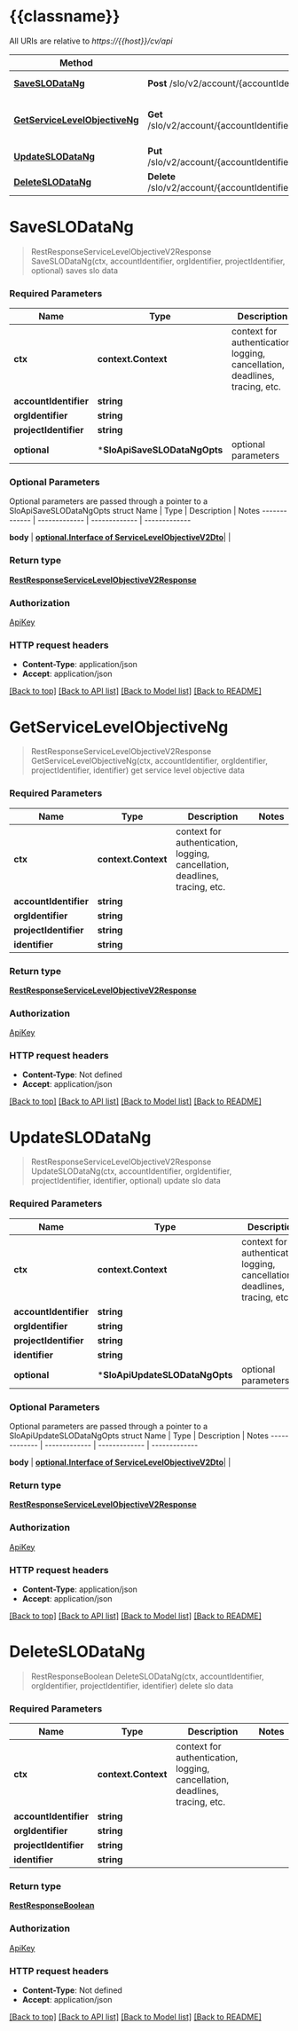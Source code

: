 # {{classname}}

All URIs are relative to *https://{{host}}/cv/api*

Method | HTTP request | Description
------------- | ------------- | -------------
[**SaveSLODataNg**](SloApi.md#SaveSLODataNg) | **Post** /slo/v2/account/{accountIdentifier}/org/{orgIdentifier}/project/{projectIdentifier} | saves slo data
[**GetServiceLevelObjectiveNg**](SloApi.md#GetServiceLevelObjectiveNg) | **Get** /slo/v2/account/{accountIdentifier}/org/{orgIdentifier}/project/{projectIdentifier}/identifier/{identifier} | get service level objective data
[**UpdateSLODataNg**](SloApi.md#UpdateSLODataNg) | **Put** /slo/v2/account/{accountIdentifier}/org/{orgIdentifier}/project/{projectIdentifier}/identifier/{identifier} | update slo data
[**DeleteSLODataNg**](SloApi.md#DeleteSLODataNg) | **Delete** /slo/v2/account/{accountIdentifier}/org/{orgIdentifier}/project/{projectIdentifier}/identifier/{identifier} | delete slo data

# **SaveSLODataNg**
> RestResponseServiceLevelObjectiveV2Response SaveSLODataNg(ctx, accountIdentifier, orgIdentifier, projectIdentifier, optional)
saves slo data

### Required Parameters

Name | Type | Description  | Notes
------------- | ------------- | ------------- | -------------
 **ctx** | **context.Context** | context for authentication, logging, cancellation, deadlines, tracing, etc.
  **accountIdentifier** | **string**|  |
  **orgIdentifier** | **string**|  |
  **projectIdentifier** | **string**|  |
 **optional** | ***SloApiSaveSLODataNgOpts** | optional parameters | nil if no parameters

### Optional Parameters
Optional parameters are passed through a pointer to a SloApiSaveSLODataNgOpts struct
Name | Type | Description  | Notes
------------- | ------------- | ------------- | -------------



**body** | [**optional.Interface of ServiceLevelObjectiveV2Dto**](ServiceLevelObjectiveV2Dto.md)|  |

### Return type

[**RestResponseServiceLevelObjectiveV2Response**](RestResponseServiceLevelObjectiveV2Response.md)

### Authorization

[ApiKey](../README.md#ApiKey)

### HTTP request headers

- **Content-Type**: application/json
- **Accept**: application/json

[[Back to top]](#) [[Back to API list]](../README.md#documentation-for-api-endpoints) [[Back to Model list]](../README.md#documentation-for-models) [[Back to README]](../README.md)

# **GetServiceLevelObjectiveNg**
> RestResponseServiceLevelObjectiveV2Response GetServiceLevelObjectiveNg(ctx, accountIdentifier, orgIdentifier, projectIdentifier, identifier)
get service level objective data

### Required Parameters

Name | Type | Description  | Notes
------------- | ------------- | ------------- | -------------
 **ctx** | **context.Context** | context for authentication, logging, cancellation, deadlines, tracing, etc.
  **accountIdentifier** | **string**|  | 
  **orgIdentifier** | **string**|  | 
  **projectIdentifier** | **string**|  | 
  **identifier** | **string**|  | 

### Return type

[**RestResponseServiceLevelObjectiveV2Response**](RestResponseServiceLevelObjectiveV2Response.md)

### Authorization

[ApiKey](../README.md#ApiKey)

### HTTP request headers

 - **Content-Type**: Not defined
 - **Accept**: application/json

[[Back to top]](#) [[Back to API list]](../README.md#documentation-for-api-endpoints) [[Back to Model list]](../README.md#documentation-for-models) [[Back to README]](../README.md)

# **UpdateSLODataNg**
> RestResponseServiceLevelObjectiveV2Response UpdateSLODataNg(ctx, accountIdentifier, orgIdentifier, projectIdentifier, identifier, optional)
update slo data

### Required Parameters

Name | Type | Description  | Notes
------------- | ------------- | ------------- | -------------
 **ctx** | **context.Context** | context for authentication, logging, cancellation, deadlines, tracing, etc.
  **accountIdentifier** | **string**|  | 
  **orgIdentifier** | **string**|  | 
  **projectIdentifier** | **string**|  | 
  **identifier** | **string**|  | 
 **optional** | ***SloApiUpdateSLODataNgOpts** | optional parameters | nil if no parameters

### Optional Parameters
Optional parameters are passed through a pointer to a SloApiUpdateSLODataNgOpts struct
Name | Type | Description  | Notes
------------- | ------------- | ------------- | -------------




 **body** | [**optional.Interface of ServiceLevelObjectiveV2Dto**](ServiceLevelObjectiveV2Dto.md)|  | 

### Return type

[**RestResponseServiceLevelObjectiveV2Response**](RestResponseServiceLevelObjectiveV2Response.md)

### Authorization

[ApiKey](../README.md#ApiKey)

### HTTP request headers

 - **Content-Type**: application/json
 - **Accept**: application/json

[[Back to top]](#) [[Back to API list]](../README.md#documentation-for-api-endpoints) [[Back to Model list]](../README.md#documentation-for-models) [[Back to README]](../README.md)

# **DeleteSLODataNg**
> RestResponseBoolean DeleteSLODataNg(ctx, accountIdentifier, orgIdentifier, projectIdentifier, identifier)
delete slo data

### Required Parameters

Name | Type | Description  | Notes
------------- | ------------- | ------------- | -------------
 **ctx** | **context.Context** | context for authentication, logging, cancellation, deadlines, tracing, etc.
  **accountIdentifier** | **string**|  |
  **orgIdentifier** | **string**|  |
  **projectIdentifier** | **string**|  |
  **identifier** | **string**|  |

### Return type

[**RestResponseBoolean**](RestResponseBoolean.md)

### Authorization

[ApiKey](../README.md#ApiKey)

### HTTP request headers

- **Content-Type**: Not defined
- **Accept**: application/json

[[Back to top]](#) [[Back to API list]](../README.md#documentation-for-api-endpoints) [[Back to Model list]](../README.md#documentation-for-models) [[Back to README]](../README.md)

